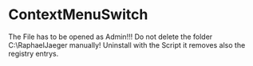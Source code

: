 # ContextMenuSwitch

The File has to be opened as Admin!!!
Do not delete the folder C:\RaphaelJaeger manually! Uninstall with the Script it removes also the registry entrys.
